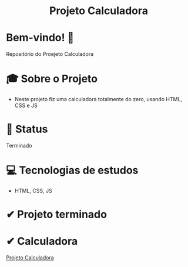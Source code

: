 <div align="center">
<h1>Projeto Calculadora</h1>
</div>

# Bem-vindo! 👋 <a name="id01"></a>
Repositório do Proejeto Calculadora

# &#x1F393; Sobre o Projeto

<ul>
<li>Neste projeto fiz uma calculadora totalmente do zero, usando HTML, CSS e JS</li>
</ul>

# &#x1F680; Status
Terminado

# &#x1F4BB; Tecnologias de estudos
<ul>
  <li>HTML, CSS, JS</li>
</ul>

# &#10004; Projeto terminado

# &#10004; Calculadora

<a href="https://kaiketorres.github.io/Projeto-Calculadora
/index.html">Projeto Calculadora</a> 


